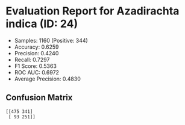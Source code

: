 # Evaluation Report for Azadirachta indica (ID: 24)
- Samples: 1160 (Positive: 344)
- Accuracy: 0.6259
- Precision: 0.4240
- Recall: 0.7297
- F1 Score: 0.5363
- ROC AUC: 0.6972
- Average Precision: 0.4830

## Confusion Matrix
```
[[475 341]
 [ 93 251]]
```
